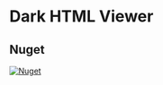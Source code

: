# Dark HTML Viewer

## Nuget
[![Nuget](https://img.shields.io/nuget/v/divis.darkhtmlviewer?label=DarkHtmlViewer)](https://www.nuget.org/packages/Divis.DarkHtmlViewer/)